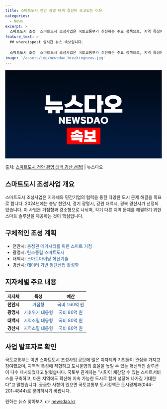 ```yaml
---
title: 스마트도시 천안 광명 태백 경산이 뜨고있는 이유
categories:
  - News
excerpt: >
  스마트도시 조성  스마트도시 조성사업은 국토교통부가 추진하는 주요 정책으로, 지역 특성에 맞는 스마트서비스를…
feature_text: >
  ## whereispost 실시간 뉴스 속보입니다.

  스마트도시 조성  스마트도시 조성사업은 국토교통부가 추진하는 주요 정책으로, 지역 특성에 맞는 스마트서비스를…
image: '/assets/img/newsdao_breakingnews.jpg'
---
```


![뉴스다오 속보](/assets/img/newsdao_breakingnews.jpg)

<p>출처: <a href="https://newsdao.kr/4374" rel="dofollow">스마트도시 천안 광명 태백 경산 선정!</a> | 뉴스다오</p>

<h2 data-ke-size="size26">스마트도시 조성사업 개요</h2>
<p data-ke-size="size16">스마트도시 조성사업은 지자체와 민간기업의 협력을 통한 다양한 도시 문제 해결을 목표로 합니다. 2024년에는 충남 천안시, 경기 광명시, 강원 태백시, 경북 경산시가 선정되었습니다. 이 사업은 거점형과 강소형으로 나뉘며, 각기 다른 지역 문제를 해결하기 위한 스마트 솔루션을 제공하는 것이 핵심입니다.</p>

<h2 data-ke-size="size26">구체적인 조성 계획</h2>
<ul>
<li>천안시: <span style="color: #1a5490;">충청권 메가시티를 위한 스마트 거점</span></li>
<li>광명시: <span style="color: #1a5490;">탄소중립 스마트도시</span></li>
<li>태백시: <span style="color: #1a5490;">스마트마이닝 혁신기술</span></li>
<li>경산시: <span style="color: #1a5490;">데이터 기반 첨단산업 활성화</span></li>
</ul>

<h2 data-ke-size="size26">지자체별 주요 내용</h2>
<table>
<thead>
<tr>
<th style="text-align: center; height: 17px;"><b>지자체</b></th>
<th style="text-align: center; height: 17px;"><b>특성</b></th>
<th style="text-align: center; height: 17px;"><b>예산</b></th>
</tr>
</thead>
<tbody>
<tr>
<td style="text-align: center; height: 17px;"><b>천안시</b></td>
<td style="text-align: center; height: 17px;"><span style="color: #1a5490;">거점형</span></td>
<td style="text-align: center; height: 17px;"><span style="color: #1a5490;">국비 160억 원</span></td>
</tr>
<tr>
<td style="text-align: center; height: 17px;"><b>광명시</b></td>
<td style="text-align: center; height: 17px;"><span style="color: #1a5490;">기후위기 대응형</span></td>
<td style="text-align: center; height: 17px;"><span style="color: #1a5490;">국비 80억 원</span></td>
</tr>
<tr>
<td style="text-align: center; height: 17px;"><b>태백시</b></td>
<td style="text-align: center; height: 17px;"><span style="color: #1a5490;">지역소멸 대응형</span></td>
<td style="text-align: center; height: 17px;"><span style="color: #1a5490;">국비 80억 원</span></td>
</tr>
<tr>
<td style="text-align: center; height: 17px;"><b>경산시</b></td>
<td style="text-align: center; height: 17px;"><span style="color: #1a5490;">지역소멸 대응형</span></td>
<td style="text-align: center; height: 17px;"><span style="color: #1a5490;">국비 80억 원</span></td>
</tr>
</tbody>
</table>

<h2 data-ke-size="size26">사업 발표자료 확인</h2>
<p data-ke-size="size16">국토교통부는 이번 스마트도시 조성사업 공모에 많은 지자체와 기업들이 관심을 가지고 참여했으며, 지역적 특성에 적합하고 도시운영의 효율을 높일 수 있는 혁신적인 솔루션이 다수 제시되었다고 밝혔습니다. 국토부 관계자는 "시민이 체감할 수 있는 스마트서비스를 구축하고, 다른 지역에도 확산해 지속 가능한 도시로 함께 성장해 나가길 기대한다"고 말했습니다. 궁금한 사항이 있으면 국토교통부 도시정책관 도시경제과(044-201-4844)로 문의하시기 바랍니다.</p> 

원하는 뉴스 찾아보기 👉 <a href="https://newsdao.kr" rel="dofollow">newsdao.kr</a>


